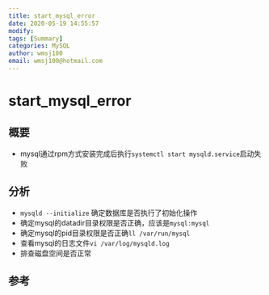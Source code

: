 ```yaml
---
title: start_mysql_error
date: 2020-05-19 14:55:57
modify: 
tags: [Summary]
categories: MySQL
author: wmsj100
email: wmsj100@hotmail.com
---
```


# start_mysql_error

## 概要

- mysql通过rpm方式安装完成后执行`systemctl start mysqld.service`启动失败

## 分析

- `mysqld --initialize` 确定数据库是否执行了初始化操作 
- 确定mysql的datadir目录权限是否正确，应该是`mysql:mysql`
- 确定mysql的pid目录权限是否正确`ll /var/run/mysql`
- 查看mysql的日志文件`vi /var/log/mysqld.log`
- 排查磁盘空间是否正常

## 参考

